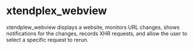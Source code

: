 # xtendplex_webview
xtendplew_webview displays a website, monitors URL changes, shows notifications for the changes, records XHR requests, and allow the user to select a specific request to rerun.
